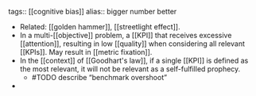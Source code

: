 tags:: [[cognitive bias]]
alias:: bigger number better

- Related: [[golden hammer]], [[streetlight effect]].
- In a multi-[[objective]] problem, a [[KPI]] that receives excessive [[attention]], resulting in low [[quality]] when considering all relevant [[KPIs]]. May result in [[metric fixation]].
- In the [[context]] of [[Goodhart's law]], if a single [[KPI]] is defined as the most relevant, it will not be relevant as a self-fulfilled prophecy.
	- #TODO describe “benchmark overshoot”
-